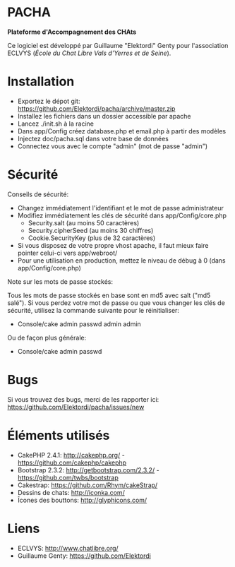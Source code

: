 PACHA
=====

**Plateforme d'Accompagnement des CHAts**

Ce logiciel est développé par Guillaume "Elektordi" Genty pour l'association ECLVYS (*École du Chat Libre Vals d'Yerres et de Seine*).


Installation
============

* Exportez le dépot git: https://github.com/Elektordi/pacha/archive/master.zip
* Installez les fichiers dans un dossier accessible par apache
* Lancez ./init.sh à la racine
* Dans app/Config créez database.php et email.php à partir des modèles
* Injectez doc/pacha.sql dans votre base de données
* Connectez vous avec le compte "admin" (mot de passe "admin")

Sécurité
========

Conseils de sécurité:
* Changez immédiatement l'identifiant et le mot de passe administrateur
* Modifiez immédiatement les clés de sécurité dans app/Config/core.php
	* Security.salt (au moins 50 caractères)
	* Security.cipherSeed (au moins 30 chiffres)
	* Cookie.SecurityKey (plus de 32 caractères)
* Si vous disposez de votre propre vhost apache, il faut mieux faire pointer celui-ci vers app/webroot/
* Pour une utilisation en production, mettez le niveau de débug à 0 (dans app/Config/core.php)

Note sur les mots de passe stockés:

Tous les mots de passe stockés en base sont en md5 avec salt ("md5 salé"). Si vous perdez votre mot de passe ou que vous changer les clés de sécurité, utilisez la commande suivante pour le réinitialiser:
* Console/cake admin passwd admin admin

Ou de façon plus générale:
* Console/cake admin passwd <identifiant> <nouveau mot de passe>

Bugs
====

Si vous trouvez des bugs, merci de les rapporter ici: https://github.com/Elektordi/pacha/issues/new

Éléments utilisés
=================

* CakePHP 2.4.1: http://cakephp.org/ - https://github.com/cakephp/cakephp
* Bootstrap 2.3.2: http://getbootstrap.com/2.3.2/ - https://github.com/twbs/bootstrap
* Cakestrap: https://github.com/Rhym/cakeStrap/
* Dessins de chats: http://iconka.com/
* Îcones des bouttons: http://glyphicons.com/

Liens
=====

* ECLVYS: http://www.chatlibre.org/
* Guillaume Genty: https://github.com/Elektordi

